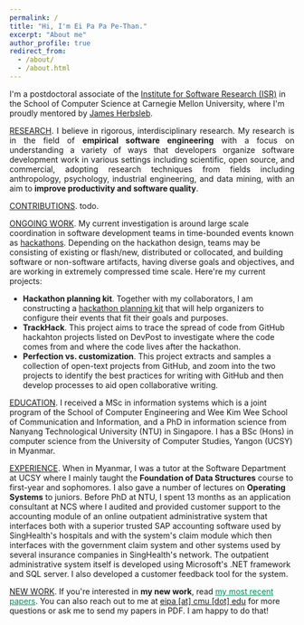 ```yaml
---
permalink: /
title: "Hi, I'm Ei Pa Pa Pe-Than."
excerpt: "About me"
author_profile: true
redirect_from:
  - /about/
  - /about.html
---
```

<p>I'm a postdoctoral associate of the <a href="https://www.isri.cmu.edu/">Institute for Software Research (ISR)</a> in the School of Computer Science at Carnegie Mellon University, where I'm proudly mentored by <a href="https://herbsleb.org/">James Herbsleb</a>.</p>
<p style="text-align: justify"><u>RESEARCH</u>. I believe in rigorous, interdisciplinary research. My research is in the field of <b>empirical software engineering</b> with a focus on understanding a variety of ways that developers organize software development work in various settings including scientific, open source, and commercial, adopting research techniques from fields including anthropology, psychology, industrial engineering, and data mining, with an aim to <b>improve productivity and software quality</b>.

<p><u>CONTRIBUTIONS</u>. todo.</p>

<p><u>ONGOING WORK</u>. My current investigation is around large scale coordination in software development teams in time-bounded events known as <a href="https://eipapa.github.io/hackathon-planning-kit/hackathons/">hackathons</a>. Depending on the hackathon design, teams may be consisting of existing or flash/new, distributed or collocated, and building software or non-software artifacts, having diverse goals and objectives, and are working in extremely compressed time scale. Here're my current projects:
<ul><li><b>Hackathon planning kit</b>. Together with my collaborators, I am constructing a <a href="https://alexandernolte.github.io/hackathon-planning-kit/index.html">hackathon planning kit</a> that will help organizers to configure their events that fit their goals and purposes.</li>
<li><b>TrackHack</b>. This project aims to trace the spread of code from GitHub hackahton projects listed on DevPost to investigate where the code comes from and where the code lives after the hackathon.</li>
<li><b>Perfection vs. customization</b>. This project extracts and samples a collection of open-text projects from GitHub, and zoom into the two projects to identify the best practices for writing with GitHub and then develop processes to aid open collaborative writing.</li></ul></p>

<p><u>EDUCATION</u>. I received a MSc in information systems which is a joint program of the School of Computer Engineering and Wee Kim Wee School of Communication and Information, and a PhD in information science from Nanyang Technological University (NTU) in Singapore. I has a BSc (Hons) in computer science from the University of Computer Studies, Yangon (UCSY) in Myanmar.</p>

<p><u>EXPERIENCE</u>. When in Myanmar, I was a tutor at the Software Department at UCSY where I mainly taught the <b>Foundation of Data Structures</b> course to first-year and sophomores. I also gave a number of lectures on <b>Operating Systems</b> to juniors. Before PhD at NTU, I spent 13 months as an application consultant at NCS where I audited and provided customer support to the accounting module of an online outpatient administrative system that interfaces both with a superior trusted SAP accounting software used by SingHealth's hospitals and with the system's claim module which then interfaces with the government claim system and other systems used by several insurance companies in SingHealth's network. The outpatient administrative system itself is developed using Microsoft's .NET framework and SQL server. I also developed a customer feedback tool for the system.</p>
<p><u>NEW WORK</u>. If you're interested in <b>my new work</b>, read <a href="https://eipapa.github.io/publications" style="color: #085">my most recent papers</a>. You can also reach out to me at <a href="">eipa [at] cmu [dot] edu</a> for more questions or ask me to send my papers in PDF. I am happy to do that!</p>